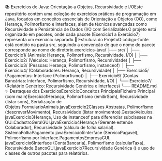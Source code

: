 📚 Exercícios de Java: Orientação a Objetos, Recursividade e I/OEste repositório contém uma coleção de exercícios práticos de programação em Java,
focados em conceitos essenciais de Orientação a Objetos (OO), como Herança, Polimorfismo e Interfaces, além de técnicas avançadas como Recursividade e Persistência de Dados (I/O com Serializable).O projeto está organizado em pacotes, 
onde cada pacote (Exercicio1 a Exercicio7) representa um exercício separado.📁 Estrutura do ProjetoO código-fonte está contido na pasta src, seguindo a convenção de que o nome do pacote corresponde ao nome do diretório.exercicios-java/
├── src/
│   ├── Exercicio1/ (Animais: Herança, Polimorfismo, Recursividade, I/O)
│   ├── Exercicio2/ (Veículos: Herança, Polimorfismo, Recursividade)
│   ├── Exercicio3/ (Pessoas: Herança, Polimorfismo, instanceof)
│   ├── Exercicio4/ (Colaboradores: Herança, Recursividade)
│   ├── Exercicio5/ (Pagamentos: Interface (Polimorfismo))
│   ├── Exercicio6/ (Contas Bancárias: Interface, Polimorfismo, Recursividade, I/O)
│   └── Exercicio7/ (Relatório Genérico: Recursividade Genérica e Interfaces)
└── README.md
✨ Destaques dos ExercíciosExercícioConceitos PrincipaisFicheiro Principal (com main)Exercicio1Herança, Polimorfismo (emitirSom), Recursividade (listar sons),
Serialização de Objetos.FormularioAnimais.javaExercicio2Classes Abstratas, Polimorfismo (descreverMovimento), Recursividade (listar movimentos).GestaoVeiculos.
javaExercicio3Herança, Uso de instanceof para diferenciar subclasses na GUI.CadastroGeralGUI.javaExercicio4Herança (Gerente estende Colaborador), Recursividade (cálculo de folha salarial).
SistemaFolhaPagamento.javaExercicio5Interface (ServicoPagavel), Polimorfismo por Interface.PagamentosEmpresaGUI.
javaExercicio6Interface (ContaBancaria), Polimorfismo (calcularTaxa), Recursividade.BancoGUI.javaExercicio7Recursividade Genérica (<T>) e uso de classes de outros pacotes para relatórios.
